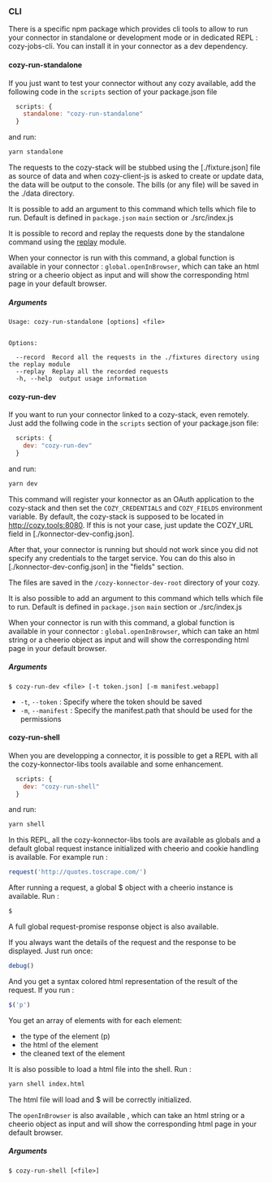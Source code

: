 ### CLI

There is a specific npm package which provides cli tools to allow to run your connector in
standalone or development mode or in dedicated REPL : cozy-jobs-cli. You can install it in your connector as a dev
dependency.

#### cozy-run-standalone

If you just want to test your connector without any cozy available, add the following code in
the `scripts` section of your package.json file

```javascript
  scripts: {
    standalone: "cozy-run-standalone"
  }
```

and run:

```sh
yarn standalone
```

The requests to the cozy-stack will be stubbed using the [./fixture.json] file as source of data
and when cozy-client-js is asked to create or update data, the data will be output to the console.
The bills (or any file) will be saved in the ./data directory.

It is possible to add an argument to this command which tells which file to run. Default is
defined in `package.json` `main` section or ./src/index.js

It is possible to record and replay the requests done by the standalone command using the
[replay](https://github.com/assaf/node-replay) module.

When your connector is run with this command, a global function is available in your connector :
`global.openInBrowser`, which can take an html string or a cheerio object as input and will show
the corresponding html page in your default browser.

##### Arguments

```
Usage: cozy-run-standalone [options] <file>


Options:

  --record  Record all the requests in the ./fixtures directory using the replay module
  --replay  Replay all the recorded requests
  -h, --help  output usage information
```


#### cozy-run-dev

If you want to run your connector linked to a cozy-stack, even remotely. Just add the follwing code
in the `scripts` section of your package.json file:

```javascript
  scripts: {
    dev: "cozy-run-dev"
  }
```

and run:

```sh
yarn dev
```

This command will register your konnector as an OAuth application to the cozy-stack and then set the `COZY_CREDENTIALS` and `COZY_FIELDS` environment variable. By default,
the cozy-stack is supposed to be located in http://cozy.tools:8080. If this is not your case, just
update the COZY_URL field in [./konnector-dev-config.json].

After that, your connector is running but should not work since you did not specify any credentials to
the target service. You can do this also in [./konnector-dev-config.json] in the "fields" section.

The files are saved in the `/cozy-konnector-dev-root` directory of your cozy.

It is also possible to add an argument to this command which tells which file to run. Default is
defined in `package.json` `main` section or ./src/index.js

When your connector is run with this command, a global function is available in your connector :
`global.openInBrowser`, which can take an html string or a cheerio object as input and will show
the corresponding html page in your default browser.


##### Arguments

```
$ cozy-run-dev <file> [-t token.json] [-m manifest.webapp]
```

- `-t`, `--token` : Specify where the token should be saved
- `-m`, `--manifest` : Specify the manifest.path that should be used for the permissions

#### cozy-run-shell

When you are developping a connector, it is possible to get a REPL with all the cozy-konnector-libs
tools available and some enhancement.

```javascript
  scripts: {
    dev: "cozy-run-shell"
  }
```

and run:

```sh
yarn shell
```

In this REPL, all the cozy-konnector-libs tools are available as globals and a default global
request instance initialized with cheerio and cookie handling is available. For example run :

```javascript
request('http://quotes.toscrape.com/')
```

After running a request, a global $ object with a cheerio instance is available. Run :

```js
$
```

A full global request-promise response object is also available.

If you always want the details of the request and the response to be displayed. Just run once:

```js
debug()
```

And you get a syntax colored html representation of the result of the request.
If you run :

```js
$('p')
```

You get an array of elements with for each element:
- the type of the element (p)
- the html of the element
- the cleaned text of the element

It is also possible to load a html file into the shell. Run :

```sh
yarn shell index.html
```

The html file will load and $ will be correctly initialized.

The `openInBrowser` is also available , which can take an html string or a cheerio object as input and will show
the corresponding html page in your default browser.

##### Arguments

```
$ cozy-run-shell [<file>]
```
